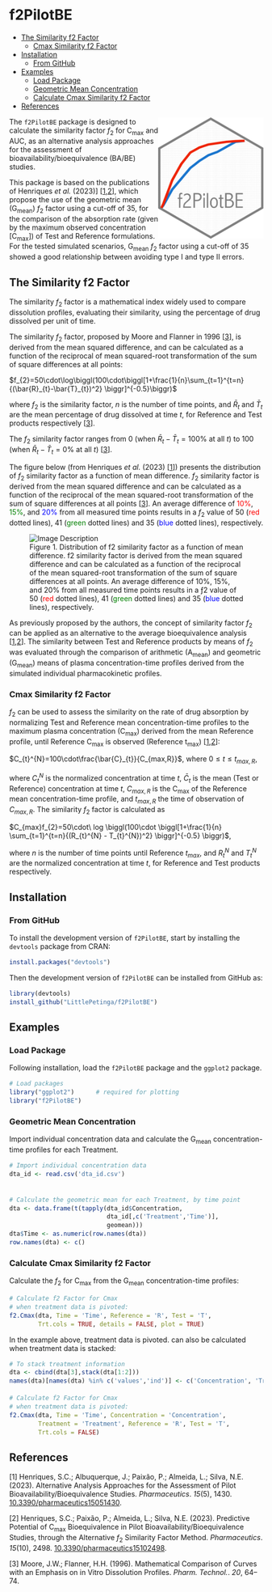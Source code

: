 f2PilotBE
================

- [The Similarity f2 Factor](#the-similarity-f2-factor)
  - [Cmax Similarity f2 Factor](#cmax-similarity-f2-factor)
- [Installation](#installation)
  - [From GitHub](#from-github)
- [Examples](#examples)
  - [Load Package](#load-package)
  - [Geometric Mean Concentration](#geometric-mean-concentration)
  - [Calculate Cmax Similarity f2
    Factor](#calculate-cmax-similarity-f2-factor)
- [References](#references)

<img src="man/figures/logo.png" align="right" height="240">

The `f2PilotBE` package is designed to calculate the similarity factor
*f*<sub>2</sub> for C<sub>max</sub> and AUC, as an alternative analysis
approaches for the assessment of bioavailability/bioequivalence (BA/BE)
studies.

This package is based on the publications of Henriques *et al.* (2023)\]
\[<a href="#references">1</a>,<a href="#references">2</a>\], which
propose the use of the geometric mean (G<sub>mean</sub>) *f*<sub>2</sub>
factor using a cut-off of 35, for the comparison of the absorption rate
(given by the maximum observed concentration \[C<sub>max</sub>\]) of
Test and Reference formulations. For the tested simulated scenarios,
G<sub>mean</sub> *f*<sub>2</sub> factor using a cut-off of 35 showed a
good relationship between avoiding type I and type II errors.

## The Similarity f2 Factor

The similarity *f*<sub>2</sub> factor is a mathematical index widely
used to compare dissolution profiles, evaluating their similarity, using
the percentage of drug dissolved per unit of time.

The similarity *f*<sub>2</sub> factor, proposed by Moore and Flanner in
1996 \[<a href="#references">3</a>\], is derived from the mean squared
difference, and can be calculated as a function of the reciprocal of
mean squared-root transformation of the sum of square differences at all
points:

$f_{2}=50\cdot\log\biggl(100\cdot\biggl[1+\frac{1}{n}\sum_{t=1}^{t=n}{(\bar{R}_{t}-\bar{T}_{t})^2} \biggr]^{-0.5}\biggr)$

where $f_{2}$ is the similarity factor, $n$ is the number of time
points, and $\bar{R}_{t}$ and $\bar{T}_{t}$ are the mean percentage of
drug dissolved at time $t$, for Reference and Test products respectively
\[<a href="#references">3</a>\].

The *f*<sub>2</sub> similarity factor ranges from 0 (when
$\bar{R}_{t}-\bar{T}_{t}=100\%$ at all $t$) to 100 (when
$\bar{R}_{t}-\bar{T}_{t}= 0\%$ at all $t$)
\[<a href="#references">3</a>\].

The figure below (from Henriques *et al.* (2023)
\[<a href="#references">1</a>\]) presents the distribution of
*f*<sub>2</sub> similarity factor as a function of mean difference.
*f*<sub>2</sub> similarity factor is derived from the mean squared
difference and can be calculated as a function of the reciprocal of the
mean squared-root transformation of the sum of square differences at all
points \[<a href="#references">3</a>\]. An average difference of
<span style="color: red;">10%</span>,
<span style="color: green;">15%</span>, and
<span style="color: blue;">20%</span> from all measured time points
results in a *f*<sub>2</sub> value of 50
(<span style="color: red;">red</span> dotted lines), 41
(<span style="color: green;">green</span> dotted lines) and 35
(<span style="color: blue;">blue</span> dotted lines), respectively.

<figure>
<img src="https://pub.mdpi-res.com/pharmaceutics/pharmaceutics-15-01430/article_deploy/html/images/pharmaceutics-15-01430-g002.png?1683533911" alt="Image Description" height="400">
<figcaption>
Figure 1. Distribution of f2 similarity factor as a function of mean
difference. f2 similarity factor is derived from the mean squared
difference and can be calculated as a function of the reciprocal of the
mean squared-root transformation of the sum of square differences at all
points. An average difference of 10%, 15%, and 20% from all measured
time points results in a ƒ2 value of 50
(<span style="color: red;">red</span> dotted lines), 41
(<span style="color: green;">green</span> dotted lines) and 35
(<span style="color: blue;">blue</span> dotted lines), respectively.
</figcaption>
</figure>

As previously proposed by the authors, the concept of similarity factor
*f*<sub>2</sub> can be applied as an alternative to the average
bioequivalence analysis
\[<a href="#references">1</a>,<a href="#references">2</a>\]. The
similarity between Test and Reference products by means of
*f*<sub>2</sub> was evaluated through the comparison of arithmetic
(A<sub>mean</sub>) and geometric (G<sub>mean</sub>) means of plasma
concentration-time profiles derived from the simulated individual
pharmacokinetic profiles.

### Cmax Similarity f2 Factor

*f*<sub>2</sub> can be used to assess the similarity on the rate of drug
absorption by normalizing Test and Reference mean concentration-time
profiles to the maximum plasma concentration (C<sub>max</sub>) derived
from the mean Reference profile, until Reference C<sub>max</sub> is
observed (Reference t<sub>max</sub>)
\[<a href="#references">1</a>,<a href="#references">2</a>\]:

$C_{t}^{N}=100\cdot\frac{\bar{C}_{t}}{C_{max,R}}$, where
$0 \le t \le t_{max,R}$,

where $C_{t}^{N}$ is the normalized concentration at time $t$,
$\bar{C}_{t}$ is the mean (Test or Reference) concentration at time $t$,
$C_{max,R}$ is the C<sub>max</sub> of the Reference mean
concentration-time profile, and $t_{max,R}$ the time of observation of
$C_{max,R}$. The similarity *f*<sub>2</sub> factor is calculated as

$C_{max}f_{2}=50\cdot\ log \biggl(100\cdot \biggl[1+\frac{1}{n} \sum_{t=1}^{t=n}{(R_{t}^{N} - T_{t}^{N})^2} \biggr]^{-0.5} \biggr)$,

where $n$ is the number of time points until Reference $t_{max}$, and
$R_{t}^{N}$ and $T_{t}^{N}$ are the normalized concentration at time
$t$, for Reference and Test products respectively.

## Installation

### From GitHub

To install the development version of `f2PilotBE`, start by installing
the `devtools` package from CRAN:

``` r
install.packages("devtools")
```

Then the development version of `f2PilotBE` can be installed from GitHub
as:

``` r
library(devtools)
install_github("LittlePetinga/f2PilotBE")
```

## Examples

### Load Package

Following installation, load the `f2PilotBE` package and the `ggplot2`
package.

``` r
# Load packages
library("ggplot2")      # required for plotting
library("f2PilotBE")
```

### Geometric Mean Concentration

Import individual concentration data and calculate the G<sub>mean</sub>
concentration-time profiles for each Treatment.

``` r
# Import individual concentration data
dta_id <- read.csv('dta_id.csv')


# Calculate the geometric mean for each Treatment, by time point
dta <- data.frame(t(tapply(dta_id$Concentration, 
                           dta_id[,c('Treatment','Time')], 
                           geomean)))
dta$Time <- as.numeric(row.names(dta))
row.names(dta) <- c()
```

### Calculate Cmax Similarity f2 Factor

Calculate the *f*<sub>2</sub> for C<sub>max</sub> from the
G<sub>mean</sub> concentration-time profiles:

``` r
# Calculate f2 Factor for Cmax
# when treatment data is pivoted:
f2.Cmax(dta, Time = 'Time', Reference = 'R', Test = 'T',
        Trt.cols = TRUE, details = FALSE, plot = TRUE)
```

In the example above, treatment data is pivoted. can also be calculated
when treatment data is stacked:

``` r
# To stack treatment information
dta <- cbind(dta[3],stack(dta[1:2]))
names(dta)[names(dta) %in% c('values','ind')] <- c('Concentration', 'Treatment')

# Calculate f2 Factor for Cmax
# when treatment data is pivoted:
f2.Cmax(dta, Time = 'Time', Concentration = 'Concentration', 
        Treatment = 'Treatment', Reference = 'R', Test = 'T',
        Trt.cols = FALSE)
```

## References

<a name="references"></a>

\[1\] Henriques, S.C.; Albuquerque, J.; Paixão, P.; Almeida, L.; Silva,
N.E. (2023). Alternative Analysis Approaches for the Assessment of Pilot
Bioavailability/Bioequivalence Studies. *Pharmaceutics*. *15*(5), 1430.
[10.3390/pharmaceutics15051430](https://doi.org/10.3390/pharmaceutics15051430).

\[2\] Henriques, S.C.; Paixão, P.; Almeida, L.; Silva, N.E. (2023).
Predictive Potential of C<sub>max</sub> Bioequivalence in Pilot
Bioavailability/Bioequivalence Studies, through the Alternative
*f*<sub>2</sub> Similarity Factor Method. *Pharmaceutics*. *15*(10),
2498.
[10.3390/pharmaceutics15102498](https://doi.org/10.3390/pharmaceutics15102498).

\[3\] Moore, J.W.; Flanner, H.H. (1996). Mathematical Comparison of
Curves with an Emphasis on in Vitro Dissolution Profiles. *Pharm.
Technol.*. *20*, 64–74.

